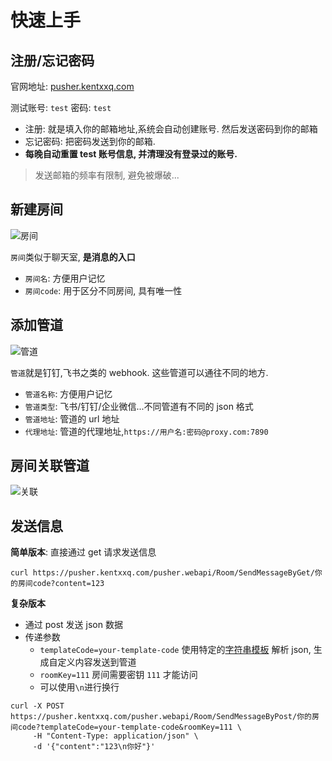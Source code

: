 # 快速上手

## 注册/忘记密码

官网地址: [pusher.kentxxq.com](https://pusher.kentxxq.com)

测试账号: `test` 密码: `test`

- 注册: 就是填入你的邮箱地址,系统会自动创建账号. 然后发送密码到你的邮箱
- 忘记密码: 把密码发送到你的邮箱.
- **每晚自动重置 test 账号信息, 并清理没有登录过的账号.**

> 发送邮箱的频率有限制, 避免被爆破...

## 新建房间

![房间](/assets/q/room.png)

`房间`类似于聊天室, **是消息的入口**

- `房间名`: 方便用户记忆
- `房间code`: 用于区分不同房间, 具有唯一性

## 添加管道

![管道](/assets/q/channel.png)

`管道`就是钉钉,飞书之类的 webhook. 这些管道可以通往不同的地方.

- `管道名称`: 方便用户记忆
- `管道类型`: 飞书/钉钉/企业微信...不同管道有不同的 json 格式
- `管道地址`: 管道的 url 地址
- `代理地址`: 管道的代理地址,`https://用户名:密码@proxy.com:7890`

## 房间关联管道

![关联](/assets/q/r.png)

## 发送信息

**简单版本**: 直接通过 get 请求发送信息

```shell
curl https://pusher.kentxxq.com/pusher.webapi/Room/SendMessageByGet/你的房间code?content=123
```

**复杂版本**

- 通过 post 发送 json 数据
- 传递参数
  - `templateCode=your-template-code` 使用特定的[字符串模板](/string-template) 解析 json, 生成自定义内容发送到管道
  - `roomKey=111` 房间需要密钥 `111` 才能访问
  - 可以使用`\n`进行换行

```shell
curl -X POST https://pusher.kentxxq.com/pusher.webapi/Room/SendMessageByPost/你的房间code?templateCode=your-template-code&roomKey=111 \
     -H "Content-Type: application/json" \
     -d '{"content":"123\n你好"}'
```
